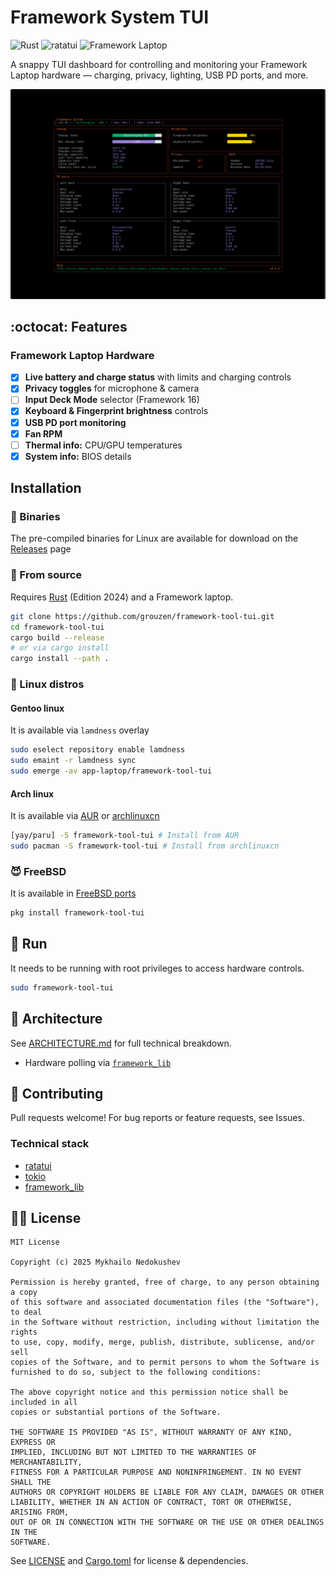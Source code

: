 # Framework System TUI

![Rust](https://img.shields.io/badge/lang-rust-orange) ![ratatui](https://img.shields.io/badge/ui-ratatui-blue) ![Framework Laptop](https://img.shields.io/badge/hardware-Framework--Laptop-success)  

A snappy TUI dashboard for controlling and monitoring your Framework Laptop hardware — charging, privacy, lighting, USB PD ports, and more.

![demo](/docs/screenshots/demo.gif)

## :octocat: Features

### Framework Laptop Hardware

- [x] **Live battery and charge status** with limits and charging controls
- [x] **Privacy toggles** for microphone & camera
- [ ] **Input Deck Mode** selector (Framework 16)
- [x] **Keyboard & Fingerprint brightness** controls
- [x] **USB PD port monitoring**
- [x] **Fan RPM**
- [ ] **Thermal info:** CPU/GPU temperatures
- [x] **System info:** BIOS details

## Installation

### :dvd: Binaries

The pre-compiled binaries for Linux are available for download on the [Releases](https://github.com/grouzen/framework-tool-tui/releases) page

### :memo: From source

Requires [Rust](https://rustup.rs/) (Edition 2024) and a Framework laptop.

```sh
git clone https://github.com/grouzen/framework-tool-tui.git
cd framework-tool-tui
cargo build --release
# or via cargo install
cargo install --path .
```

### :penguin: Linux distros

#### Gentoo linux

It is available via `lamdness` overlay

```sh
sudo eselect repository enable lamdness
sudo emaint -r lamdness sync
sudo emerge -av app-laptop/framework-tool-tui
```

#### Arch linux

It is available via [AUR](https://aur.archlinux.org/packages/framework-tool-tui) or [archlinuxcn](https://github.com/archlinuxcn/repo/tree/master/archlinuxcn/framework-tool-tui)

```sh
[yay/paru] -S framework-tool-tui # Install from AUR
sudo pacman -S framework-tool-tui # Install from archlinuxcn
```

### 😈 FreeBSD


It is available in [FreeBSD ports](https://www.freshports.org/sysutils/framework-tool-tui/)
```sh
pkg install framework-tool-tui
```

## :man: Run

It needs to be running with root privileges to access hardware controls.

```sh
sudo framework-tool-tui
```

## :pencil: Architecture

See [ARCHITECTURE.md](docs/ARCHITECTURE.md) for full technical breakdown.  
- Hardware polling via [`framework_lib`](https://github.com/FrameworkComputer/framework-system)

## :handshake: Contributing

Pull requests welcome! For bug reports or feature requests, see Issues.

### Technical stack

- [ratatui](https://ratatui.rs)
- [tokio](https://tokio.rs)
- [framework_lib](https://github.com/FrameworkComputer/framework-system/tree/main/framework_lib)

## :judge: License

```
MIT License

Copyright (c) 2025 Mykhailo Nedokushev

Permission is hereby granted, free of charge, to any person obtaining a copy
of this software and associated documentation files (the "Software"), to deal
in the Software without restriction, including without limitation the rights
to use, copy, modify, merge, publish, distribute, sublicense, and/or sell
copies of the Software, and to permit persons to whom the Software is
furnished to do so, subject to the following conditions:

The above copyright notice and this permission notice shall be included in all
copies or substantial portions of the Software.

THE SOFTWARE IS PROVIDED "AS IS", WITHOUT WARRANTY OF ANY KIND, EXPRESS OR
IMPLIED, INCLUDING BUT NOT LIMITED TO THE WARRANTIES OF MERCHANTABILITY,
FITNESS FOR A PARTICULAR PURPOSE AND NONINFRINGEMENT. IN NO EVENT SHALL THE
AUTHORS OR COPYRIGHT HOLDERS BE LIABLE FOR ANY CLAIM, DAMAGES OR OTHER
LIABILITY, WHETHER IN AN ACTION OF CONTRACT, TORT OR OTHERWISE, ARISING FROM,
OUT OF OR IN CONNECTION WITH THE SOFTWARE OR THE USE OR OTHER DEALINGS IN THE
SOFTWARE.

```

See [LICENSE](LICENSE) and [Cargo.toml](Cargo.toml:1) for license & dependencies.

